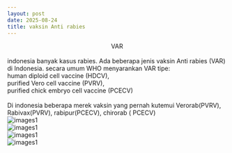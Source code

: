 ```yaml
---
layout: post
date: 2025-08-24
title: vaksin Anti rabies
---
```


<center>VAR</center><br>
indonesia banyak kasus rabies. Ada beberapa jenis vaksin Anti rabies (VAR) di Indonesia. secara umum WHO  menyarankan VAR tipe:<br>
human diploid cell vaccine (HDCV), <br>
purified Vero cell vaccine (PVRV), <br>
purified chick embryo cell vaccine (PCECV)<br>
<br>
Di indonesia beberapa merek vaksin yang pernah kutemui Verorab(PVRV), Rabivax(PVRV), rabipur(PCECV), chirorab ( PCECV)<br>
<img src="https://kalbemed.com/storage/images/products/beda52a15bf6a7b5b56e924c7d1d558a.png" alt="images1"><br>
<img src="https://m.media-amazon.com/images/I/71IWKp9qEhL._SL1500_.jpg" alt="images1"><br>
<img src="https://upload.wikimedia.org/wikipedia/commons/thumb/6/6c/Rabies_vaccine.png/1078px-Rabies_vaccine.png" alt="images1"><br>
<img src="https://mimsshst.blob.core.windows.net/drug-resources/TH/packshot/ChiroRab6001PPS0.JPG" alt="images1"><br>
<br>

